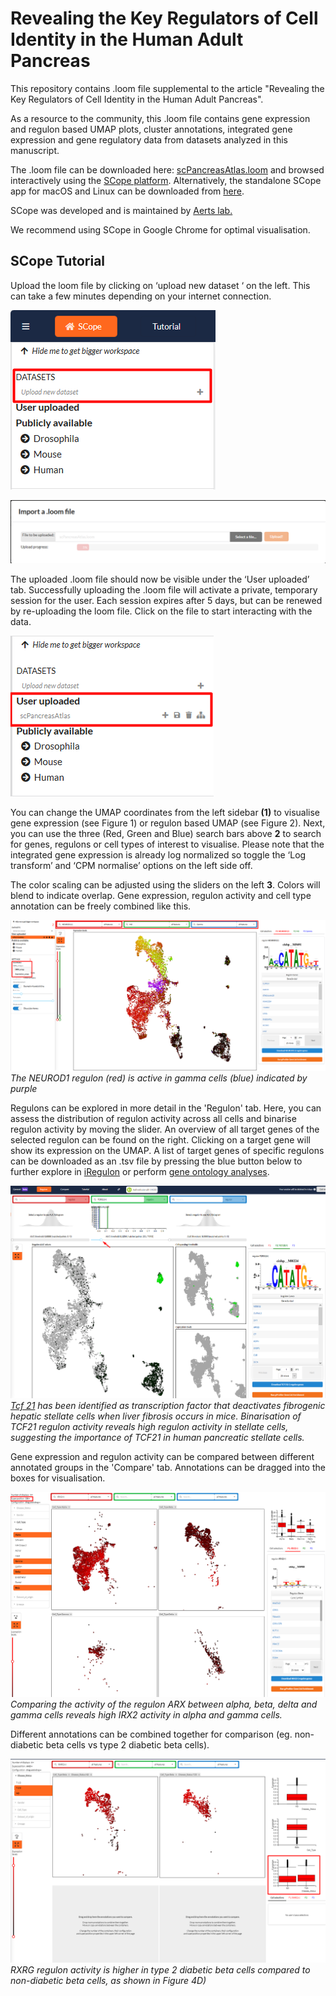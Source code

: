 # Revealing the Key Regulators of Cell Identity in the Human Adult Pancreas

This repository contains .loom file supplemental to the article "Revealing the Key Regulators of Cell Identity in the Human Adult Pancreas".

As a resource to the community, this .loom file contains gene expression and regulon based UMAP plots, cluster annotations, integrated gene expression and gene regulatory data from datasets analyzed in this manuscript.

The .loom file can be downloaded here: [scPancreasAtlas.loom](https://filesender.belnet.be/?s=download&token=8d087b4d-3909-4fc4-8c11-a92fb9989bec) and browsed interactively using the [SCope platform](http://scope.aertslab.org/#/). Alternatively, the standalone SCope app for macOS and Linux can be downloaded from [here](https://github.com/aertslab/SCope/releases).

SCope was developed and is maintained by [Aerts lab.](https://www.aertslab.org/)

We recommend using SCope in Google Chrome for optimal visualisation. 

## SCope Tutorial

Upload the loom file by clicking on ‘upload new dataset ‘ on the left. This can take a few minutes depending on your internet connection. 

![alt text](https://github.com/pasquelab/scPancreasAtlas/blob/master/Screenshot_1.png?raw=true)

![alt text](https://github.com/pasquelab/scPancreasAtlas/blob/master/Screenshot_2.png?raw=true)

The uploaded .loom file should now be visible under the ‘User uploaded’ tab. Successfully uploading the .loom file will activate a private, temporary session for the user. Each session expires after 5 days, but can be renewed by re-uploading the loom file. Click on the file to start interacting with the data.

![alt text](https://github.com/pasquelab/scPancreasAtlas/blob/master/Screenshot_3.png?raw=true)

You can change the UMAP coordinates from the left sidebar **(1)** to visualise gene expression (see Figure 1)  or regulon based UMAP (see Figure 2).
Next, you can use the three (Red, Green and Blue) search bars above **2** to search for genes, regulons or cell types of interest to visualise. 
Please note that the integrated gene expression is already log normalized so toggle the ‘Log transform’ and ‘CPM normalise’ options on the left side off.

The color scaling can be adjusted using the sliders on the left **3**. 
Colors will blend to indicate overlap. Gene expression, regulon activity and cell type annotation can be freely combined like this. 


![alt text](https://github.com/pasquelab/scPancreasAtlas/blob/master/Screenshot_4.png?raw=true)
*The NEUROD1 regulon (red) is active in gamma cells (blue) indicated by purple*

Regulons can be explored in more detail in the 'Regulon' tab.
Here, you can assess the distribution of regulon activity across all cells and binarise regulon activity by moving the slider. 
An overview of all target genes of the selected regulon can be found on the right. Clicking on a target gene will show its expression on the UMAP.
A list of target genes of specific regulons can be downloaded as an .tsv file by pressing the blue button below to further explore in [iRegulon](http://iregulon.aertslab.org/) or perform [gene ontology analyses](http://geneontology.org/).   

![alt text](https://github.com/pasquelab/scPancreasAtlas/blob/master/Screenshot_5.png?raw=true)
*[Tcf 21](https://pubmed.ncbi.nlm.nih.gov/31549421/) has been identified as transcription factor that deactivates fibrogenic hepatic stellate cells when liver fibrosis occurs in mice. Binarisation of TCF21 regulon activity reveals high regulon activity in stellate cells, suggesting the importance of TCF21 in human pancreatic stellate cells.*

Gene expression and regulon activity can be compared between different annotated groups in the 'Compare' tab.
Annotations can be dragged into the boxes for visualisation.

![alt text](https://github.com/pasquelab/scPancreasAtlas/blob/master/Screenshot_6.png?raw=true)
*Comparing the activity of the regulon ARX between alpha, beta, delta and gamma cells reveals high IRX2 activity in alpha and gamma cells.*

Different annotations can be combined together for comparison (eg. non-diabetic beta cells vs type 2 diabetic beta cells).

![alt text](https://github.com/pasquelab/scPancreasAtlas/blob/master/Screenshot_7.png?raw=true)
*RXRG regulon activity is higher in type 2 diabetic beta cells compared to non-diabetic beta cells, as shown in Figure 4D)*

